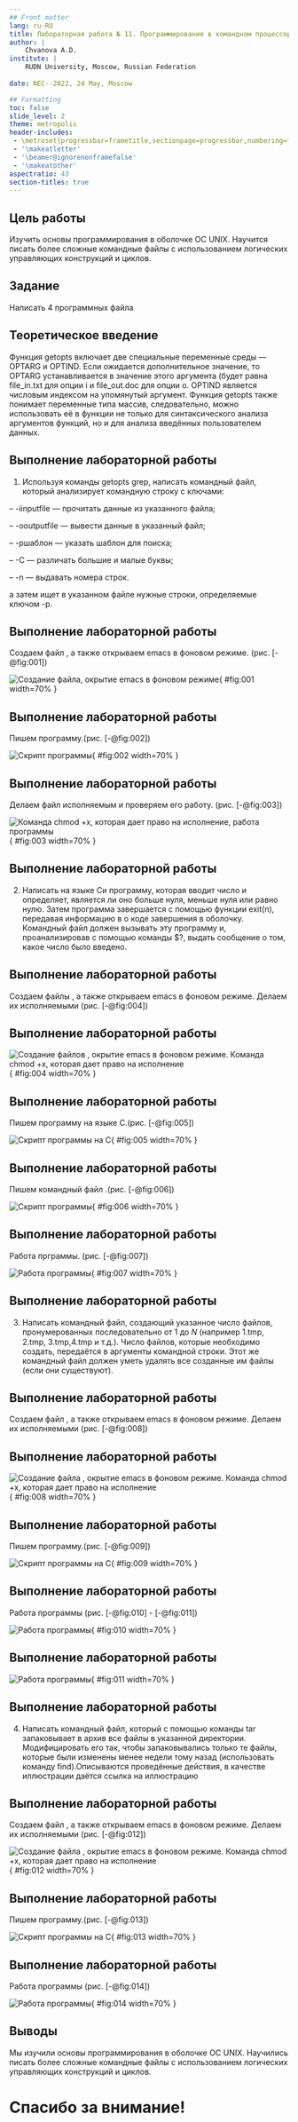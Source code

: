 ```yaml
---
## Front matter
lang: ru-RU
title: Лабораторная работа № 11. Программирование в командном процессоре ОС UNIX. Ветвления и циклы
author: |
	Chvanova A.D.
institute: |
	RUDN University, Moscow, Russian Federation
	
date: NEC--2022, 24 May, Moscow

## Formatting
toc: false
slide_level: 2
theme: metropolis
header-includes: 
 - \metroset{progressbar=frametitle,sectionpage=progressbar,numbering=fraction}
 - '\makeatletter'
 - '\beamer@ignorenonframefalse'
 - '\makeatother'
aspectratio: 43
section-titles: true
---
```



## Цель работы

Изучить основы программирования в оболочке ОС UNIX. Научится писать более
сложные командные файлы с использованием логических управляющих конструкций
и циклов.


## Задание

Написать 4 программных файла

## Теоретическое введение

Функция getopts включает две специальные переменные среды — OPTARG и OPTIND.
Если ожидается дополнительное значение, то OPTARG устанавливается в значение этого
аргумента (будет равна file_in.txt для опции i и file_out.doc для опции o. OPTIND
является числовым индексом на упомянутый аргумент.
Функция getopts также понимает переменные типа массив, следовательно, можно
использовать её в функции не только для синтаксического анализа аргументов функций,
но и для анализа введённых пользователем данных.

## Выполнение лабораторной работы

1. Используя команды getopts grep, написать командный файл, который анализирует
командную строку с ключами:

– -iinputfile — прочитать данные из указанного файла;

– -ooutputfile — вывести данные в указанный файл;

– -pшаблон — указать шаблон для поиска;

– -C — различать большие и малые буквы;

– -n — выдавать номера строк.

а затем ищет в указанном файле нужные строки, определяемые ключом -p.

## Выполнение лабораторной работы

Создаем файл , а также открываем emacs в фоновом режиме. (рис. [-@fig:001])

![Создание файла, окрытие emacs в фоновом режиме](image/1.1.png){ #fig:001 width=70% }

## Выполнение лабораторной работы

Пишем программу.(рис. [-@fig:002])

![Скрипт программы](image/1.png){ #fig:002 width=70% }

## Выполнение лабораторной работы

Делаем файл исполняемым и проверяем его работу. (рис. [-@fig:003])

![Команда chmod +x, которая дает право на исполнение, работа программы](image/1.2.png){ #fig:003 width=70% }

## Выполнение лабораторной работы

2. Написать на языке Си программу, которая вводит число и определяет, является ли оно
больше нуля, меньше нуля или равно нулю. Затем программа завершается с помощью
функции exit(n), передавая информацию в о коде завершения в оболочку. Командный файл должен вызывать эту программу и, проанализировав с помощью команды
$?, выдать сообщение о том, какое число было введено.

## Выполнение лабораторной работы

Создаем файлы , а также открываем emacs в фоновом режиме. Делаем их исполняемыми (рис. [-@fig:004])

## Выполнение лабораторной работы

![Создание файлов , окрытие emacs в фоновом режиме. Команда chmod +x, которая дает право на исполнение](image/2.1.png){ #fig:004 width=70% }

## Выполнение лабораторной работы

Пишем программу на языке С.(рис. [-@fig:005])

![Скрипт программы на С](image/2c.png){ #fig:005 width=70% }

## Выполнение лабораторной работы

Пишем командный файл .(рис. [-@fig:006])

![Скрипт программы ](image/2sh.png){ #fig:006 width=70% }

## Выполнение лабораторной работы

Работа прграммы. (рис. [-@fig:007])

![Работа программы](image/2.2.png){ #fig:007 width=70% }

## Выполнение лабораторной работы

3. Написать командный файл, создающий указанное число файлов, пронумерованных
последовательно от 1 до 𝑁 (например 1.tmp, 2.tmp, 3.tmp,4.tmp и т.д.). Число файлов,
которые необходимо создать, передаётся в аргументы командной строки. Этот же командный файл должен уметь удалять все созданные им файлы (если они существуют).

## Выполнение лабораторной работы

Создаем файл , а также открываем emacs в фоновом режиме. Делаем их исполняемыми (рис. [-@fig:008])

## Выполнение лабораторной работы

![Создание файла , окрытие emacs в фоновом режиме. Команда chmod +x, которая дает право на исполнение](image/3.1.png){ #fig:008 width=70% }

## Выполнение лабораторной работы

Пишем программу.(рис. [-@fig:009])

![Скрипт программы на С](image/3.png){ #fig:009 width=70% }

## Выполнение лабораторной работы

Работа программы (рис. [-@fig:010] - [-@fig:011])

![Работа программы](image/3.2.png){ #fig:010 width=70% }

## Выполнение лабораторной работы

![Работа программы](image/3.2.png){ #fig:011 width=70% }

## Выполнение лабораторной работы

4. Написать командный файл, который с помощью команды tar запаковывает в архив
все файлы в указанной директории. Модифицировать его так, чтобы запаковывались
только те файлы, которые были изменены менее недели тому назад (использовать
команду find).Описываются проведённые действия, в качестве иллюстрации даётся ссылка на иллюстрацию 

## Выполнение лабораторной работы

Создаем файл , а также открываем emacs в фоновом режиме. Делаем их исполняемыми (рис. [-@fig:012])

![Создание файла , окрытие emacs в фоновом режиме. Команда chmod +x, которая дает право на исполнение](image/4.1.png){ #fig:012 width=70% }

## Выполнение лабораторной работы

Пишем программу.(рис. [-@fig:013])

![Скрипт программы на С](image/4.png){ #fig:013 width=70% }

## Выполнение лабораторной работы

Работа программы (рис. [-@fig:014])

![Работа программы](image/4.2.png){ #fig:014 width=70% }

## Выводы

Мы изучили основы программирования в оболочке ОС UNIX. Научились писать более сложные командные файлы с использованием логических управляющих конструкций и циклов.

# Спасибо за внимание!